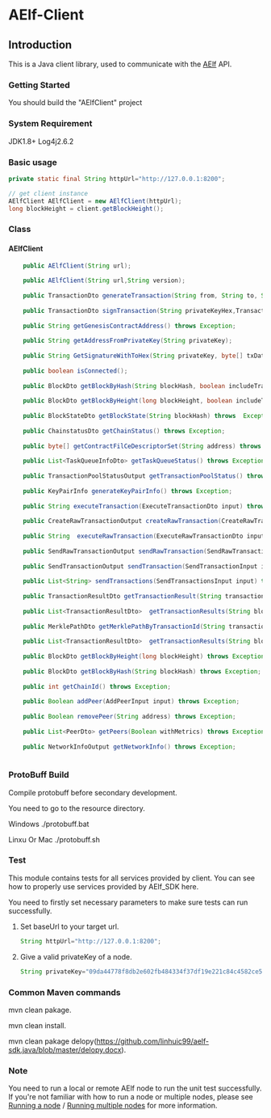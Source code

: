 # AElf-Client

## Introduction

This is a Java client library, used to communicate with the [AElf](https://github.com/AElfProject/AElf)  API.

### Getting Started

You should build the "AElfClient" project 

### System Requirement
JDK1.8+
Log4j2.6.2

### Basic usage

``` JAVA
private static final String httpUrl="http://127.0.0.1:8200";

// get client instance
AElfClient AElfClient = new AElfClient(httpUrl);
long blockHeight = client.getBlockHeight();
```

### Class

#### AElfClient
``` JAVA
    public AElfClient(String url);
    
    public AElfClient(String url,String version);
   
    public TransactionDto generateTransaction(String from, String to, String methodName, String params) throws Exception;
    
    public TransactionDto signTransaction(String privateKeyHex,TransactionDto transaction);
     
    public String getGenesisContractAddress() throws Exception;
    
    public String getAddressFromPrivateKey(String privateKey);
    
    public String GetSignatureWithToHex(String privateKey, byte[] txData) throws Exception;
    
    public boolean isConnected();
    
    public BlockDto getBlockByHash(String blockHash, boolean includeTransactions) throws Exception;
     
    public BlockDto getBlockByHeight(long blockHeight, boolean includeTransactions) throws Exception;
     
    public BlockStateDto getBlockState(String blockHash) throws  Exception;
     
    public ChainstatusDto getChainStatus() throws Exception;
     
    public byte[] getContractFilCeDescriptorSet(String address) throws  Exception;
     
    public List<TaskQueueInfoDto> getTaskQueueStatus() throws Exception;
     
    public TransactionPoolStatusOutput getTransactionPoolStatus() throws Exception;
    
    public KeyPairInfo generateKeyPairInfo() throws Exception;
    
    public String executeTransaction(ExecuteTransactionDto input) throws Exception;
     
    public CreateRawTransactionOutput createRawTransaction(CreateRawTransactionInput input) throws Exception;
     
    public String  executeRawTransaction(ExecuteRawTransactionDto input) throws Exception;
     
    public SendRawTransactionOutput sendRawTransaction(SendRawTransactionInput input) throws Exception;
     
    public SendTransactionOutput sendTransaction(SendTransactionInput input) throws Exception;
     
    public List<String> sendTransactions(SendTransactionsInput input) throws Exception;
     
    public TransactionResultDto getTransactionResult(String transactionId) throws Exception;
     
    public List<TransactionResultDto>  getTransactionResults(String blockHash, int offset,int limit) throws Exception;
     
    public MerklePathDto getMerklePathByTransactionId(String transactionId) throws Exception;
     
    public List<TransactionResultDto>  getTransactionResults(String blockHash) throws Exception;
     
    public BlockDto getBlockByHeight(long blockHeight) throws Exception;
     
    public BlockDto getBlockByHash(String blockHash) throws Exception;
     
    public int getChainId() throws Exception;
    
    public Boolean addPeer(AddPeerInput input) throws Exception;
    
    public Boolean removePeer(String address) throws Exception;
    
    public List<PeerDto> getPeers(Boolean withMetrics) throws Exception;
    
    public NetworkInfoOutput getNetworkInfo() throws Exception;
    
 ```   
####

### ProtoBuff Build

Compile protobuff before secondary development.

You need to go to the resource directory.

Windows
./protobuff.bat

Linxu Or Mac
./protobuff.sh


### Test

This module contains tests for all services provided by client. You can see how to properly use services provided by AElf_SDK here.

You need to firstly set necessary parameters to make sure tests can run successfully.

1. Set baseUrl to your target url.

   ``` JAVA
   String httpUrl="http://127.0.0.1:8200";
   ```

2. Give a valid privateKey of a node.

   ``` JAVA
   String privateKey="09da44778f8db2e602fb484334f37df19e221c84c4582ce5b7770ccfbc3ddbef";
   ```
### Common Maven commands

mvn clean pakage.

mvn clean install.

mvn clean pakage delopy(https://github.com/linhuic99/aelf-sdk.java/blob/master/delopy.docx).



### Note

You need to run a local or remote AElf node to run the unit test successfully. If you're not familiar with how to run a node or multiple nodes, please see [Running a node](https://docs.aelf.io/v/dev/main/main/run-node) / [Running multiple nodes](https://docs.aelf.io/v/dev/main/main/multi-nodes) for more information.
